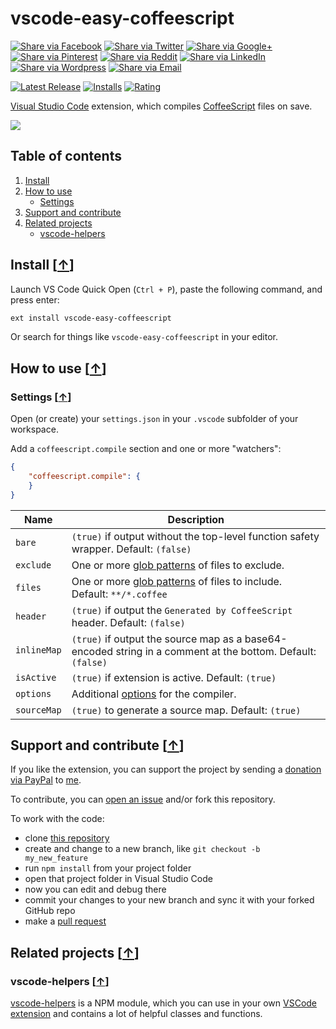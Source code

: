 # vscode-easy-coffeescript

[![Share via Facebook](https://raw.githubusercontent.com/mkloubert/vscode-easy-coffeescript/master/img/share/Facebook.png)](https://www.facebook.com/sharer/sharer.php?u=https%3A%2F%2Fmarketplace.visualstudio.com%2Fitems%3FitemName%3Dmkloubert.vscode-easy-coffeescript&quote=Easy%20Coffeescript) [![Share via Twitter](https://raw.githubusercontent.com/mkloubert/vscode-easy-coffeescript/master/img/share/Twitter.png)](https://twitter.com/intent/tweet?source=https%3A%2F%2Fmarketplace.visualstudio.com%2Fitems%3FitemName%3Dmkloubert.vscode-easy-coffeescript&text=Easy%20Coffeescript:%20https%3A%2F%2Fmarketplace.visualstudio.com%2Fitems%3FitemName%3Dmkloubert.vscode-easy-coffeescript&via=mjkloubert) [![Share via Google+](https://raw.githubusercontent.com/mkloubert/vscode-easy-coffeescript/master/img/share/Google+.png)](https://plus.google.com/share?url=https%3A%2F%2Fmarketplace.visualstudio.com%2Fitems%3FitemName%3Dmkloubert.vscode-easy-coffeescript) [![Share via Pinterest](https://raw.githubusercontent.com/mkloubert/vscode-easy-coffeescript/master/img/share/Pinterest.png)](http://pinterest.com/pin/create/button/?url=https%3A%2F%2Fmarketplace.visualstudio.com%2Fitems%3FitemName%3Dmkloubert.vscode-easy-coffeescript&description=Visual%20Studio%20Code%20extension%2C%20which%20receives%20and%20shows%20git%20events%20from%20webhooks.) [![Share via Reddit](https://raw.githubusercontent.com/mkloubert/vscode-easy-coffeescript/master/img/share/Reddit.png)](http://www.reddit.com/submit?url=https%3A%2F%2Fmarketplace.visualstudio.com%2Fitems%3FitemName%3Dmkloubert.vscode-easy-coffeescript&title=Easy%20Coffeescript) [![Share via LinkedIn](https://raw.githubusercontent.com/mkloubert/vscode-easy-coffeescript/master/img/share/LinkedIn.png)](http://www.linkedin.com/shareArticle?mini=true&url=https%3A%2F%2Fmarketplace.visualstudio.com%2Fitems%3FitemName%3Dmkloubert.vscode-easy-coffeescript&title=Easy%20Coffeescript&summary=Visual%20Studio%20Code%20extension%2C%20which%20receives%20and%20shows%20git%20events%20from%20webhooks.&source=https%3A%2F%2Fmarketplace.visualstudio.com%2Fitems%3FitemName%3Dmkloubert.vscode-easy-coffeescript) [![Share via Wordpress](https://raw.githubusercontent.com/mkloubert/vscode-easy-coffeescript/master/img/share/Wordpress.png)](http://wordpress.com/press-this.php?u=https%3A%2F%2Fmarketplace.visualstudio.com%2Fitems%3FitemName%3Dmkloubert.vscode-easy-coffeescript&quote=Easy%20Coffeescript&s=Visual%20Studio%20Code%20extension%2C%20which%20receives%20and%20shows%20git%20events%20from%20webhooks.) [![Share via Email](https://raw.githubusercontent.com/mkloubert/vscode-easy-coffeescript/master/img/share/Email.png)](mailto:?subject=Easy%20Coffeescript&body=Visual%20Studio%20Code%20extension%2C%20which%20receives%20and%20shows%20git%20events%20from%20webhooks.:%20https%3A%2F%2Fmarketplace.visualstudio.com%2Fitems%3FitemName%3Dmkloubert.vscode-easy-coffeescript)


[![Latest Release](https://vsmarketplacebadge.apphb.com/version-short/mkloubert.vscode-easy-coffeescript.svg)](https://marketplace.visualstudio.com/items?itemName=mkloubert.vscode-easy-coffeescript)
[![Installs](https://vsmarketplacebadge.apphb.com/installs/mkloubert.vscode-easy-coffeescript.svg)](https://marketplace.visualstudio.com/items?itemName=mkloubert.vscode-easy-coffeescript)
[![Rating](https://vsmarketplacebadge.apphb.com/rating-short/mkloubert.vscode-easy-coffeescript.svg)](https://marketplace.visualstudio.com/items?itemName=mkloubert.vscode-easy-coffeescript#review-details)

[Visual Studio Code](https://code.visualstudio.com) extension, which compiles [CoffeeScript](http://coffeescript.org/) files on save.

<kbd>
  <img src="https://raw.githubusercontent.com/mkloubert/vscode-easy-coffeescript/master/img/demo1.gif">
</kbd>

## Table of contents

1. [Install](#install-)
2. [How to use](#how-to-use-)
   * [Settings](#settings-)
3. [Support and contribute](#support-and-contribute-)
4. [Related projects](#related-projects-)
   * [vscode-helpers](#vscode-helpers-)

## Install [[&uarr;](#table-of-contents)]

Launch VS Code Quick Open (`Ctrl + P`), paste the following command, and press enter:

```bash
ext install vscode-easy-coffeescript
```

Or search for things like `vscode-easy-coffeescript` in your editor.

## How to use [[&uarr;](#table-of-contents)]

### Settings [[&uarr;](#how-to-use-)]

Open (or create) your `settings.json` in your `.vscode` subfolder of your workspace.

Add a `coffeescript.compile` section and one or more "watchers":

```json
{
    "coffeescript.compile": {
    }
}
```

| Name | Description |
| ---- | --------- |
| `bare` | `(true)` if output without the top-level function safety wrapper. Default: `(false)` |
| `exclude` | One or more [glob patterns](https://github.com/isaacs/minimatch) of files to exclude. |
| `files` | One or more [glob patterns](https://github.com/isaacs/minimatch) of files to include. Default: `**/*.coffee` |
| `header` | `(true)` if output the `Generated by CoffeeScript` header. Default: `(false)` |
| `inlineMap` | `(true)` if output the source map as a base64-encoded string in a comment at the bottom. Default: `(false)` |
| `isActive` | `(true)` if extension is active. Default: `(true)` |
| `options` | Additional [options](http://coffeescript.org/#nodejs-usage) for the compiler. |
| `sourceMap` | `(true)` to generate a source map. Default: `(true)` |

## Support and contribute [[&uarr;](#table-of-contents)]

If you like the extension, you can support the project by sending a [donation via PayPal](https://paypal.me/MarcelKloubert) to [me](https://github.com/mkloubert).

To contribute, you can [open an issue](https://github.com/mkloubert/vscode-easy-coffeescript/issues) and/or fork this repository.

To work with the code:

* clone [this repository](https://github.com/mkloubert/vscode-easy-coffeescript)
* create and change to a new branch, like `git checkout -b my_new_feature`
* run `npm install` from your project folder
* open that project folder in Visual Studio Code
* now you can edit and debug there
* commit your changes to your new branch and sync it with your forked GitHub repo
* make a [pull request](https://github.com/mkloubert/vscode-easy-coffeescript/pulls)

## Related projects [[&uarr;](#table-of-contents)]

### vscode-helpers [[&uarr;](#related-projects-)]

[vscode-helpers](https://github.com/mkloubert/vscode-helpers) is a NPM module, which you can use in your own [VSCode extension](https://code.visualstudio.com/docs/extensions/overview) and contains a lot of helpful classes and functions.
